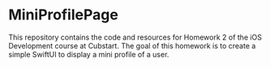# MiniProfilePage

This repository contains the code and resources for Homework 2 of the iOS Development course at Cubstart. The goal of this homework is to create a simple SwiftUI to display a mini profile of a user.

